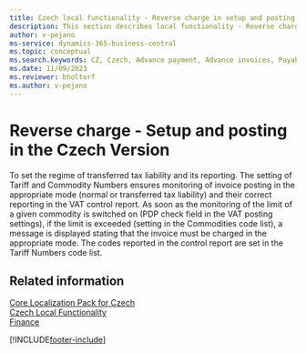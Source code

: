```yaml
---
title: Czech local functionality - Reverse charge in setup and posting
description: This section describes local functionality - Reverse charge in the Czech version of Business Central.
author: v-pejano
ms-service: dynamics-365-business-central
ms.topic: conceptual
ms.search.keywords: CZ, Czech, Advance payment, Advance invoices, Payables, Finance,  Cash, EET, Cash Desk
ms.date: 11/09/2023
ms.reviewer: bholtorf
ms.author: v-pejano
---
```


# Reverse charge - Setup and posting in the Czech Version

To set the regime of transferred tax liability and its reporting. The setting of Tariff and Commodity Numbers ensures monitoring of invoice posting in the appropriate mode (normal or transferred tax liability) and their correct reporting in the VAT control report. As soon as the monitoring of the limit of a given commodity is switched on (PDP check field in the VAT posting settings), if the limit is exceeded (setting in the Commodities code list), a message is displayed stating that the invoice must be charged in the appropriate mode. The codes reported in the control report are set in the Tariff Numbers code list.

## Related information

[Core Localization Pack for Czech](ui-extensions-core-localization-pack-cz.md)  
[Czech Local Functionality](czech-local-functionality.md)  
[Finance](../../finance.md)  


[!INCLUDE[footer-include](../../includes/footer-banner.md)]